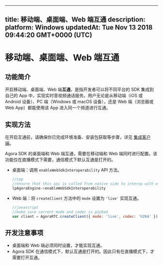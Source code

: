 
---
title: 移动端、桌面端、Web 端互通
description: 
platform: Windows
updatedAt: Tue Nov 13 2018 09:44:20 GMT+0000 (UTC)
---
# 移动端、桌面端、Web 端互通
## 功能简介

开启移动端、桌面端、Web 端**互通**，是指开发者可以将不同平台的 SDK 集成到自己的 App 中，实现实时音视频通话服务。用户无论是从移动端（iOS 或  Android 设备）、PC 端（Windows 或 macOS 设备），还是 Web 端（浏览器或 Web App）都能使用该 App 进入同一个频道进行互通。

## 实现方法

在开启互通前，请确保你已完成环境准备、安装包获取等步骤，详见 [集成客户端](../../cn/Interactive%20Broadcast/windows_video.md)。

Agora SDK 的桌面端和 Web 端互通，需要在移动端和 Web 端同时进行配置。该功能仅在直播模式下需要，通信模式下默认互通是打开的。

* 桌面端：调用 `enableWebSdkInteroperability` API 方法。

	```cpp
	//cpp
	//ensure that this api is called from native side to interop with web sdk
	lpAgoraEngine->enableWebSdkInteroperability
	```

* Web 端：将 `createClient` 方法中的 `mode` 设置为 `'live'` 实现互通。

	```javascript
	//javascript
	//make sure corrent mode and codec is picked
	var client = AgoraRTC.createClient({ mode: 'live', codec: 'h264' });
	```

## 开发注意事项

* 桌面端和 Web 端必须同时设置，才能实现互通。
*  Agora SDK 在通信模式下，默认互通是打开的。因此只有在直播模式下，才需要打开互通。
